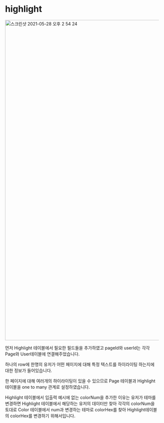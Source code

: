 # highlight
<img width="1047" alt="스크린샷 2021-05-28 오후 2 54 24" src="https://user-images.githubusercontent.com/70836357/119936741-9c32c400-bfc4-11eb-86d7-8d9ebd1a3304.png">

먼저 Highlight 테이블에서 필요한 필드들을 추가하였고 pageId와 userId는 각각 Page와 User테이블에 연결해주었습니다.

하나의 row에 한명의 유저가 어떤 페이지에 대해 특정 텍스트를 하이라이팅 하는지에 대한 정보가 들어있습니다.

한 페이지에 대해 여러개의 하이라이팅이 있을 수 있으므로 Page 테이블과 Highlight 테이블을 one to many 관계로 설정하였습니다.

Highlight 테이블에서 입출력 예시에 없는 colorNum을 추가한 이유는 유저가 테마를 변경하면 Highlight 테이블에서 해당하는 유저의 데이터만 찾아 각각의 colorNum을 토대로
Color 테이블에서 num과 변경하는 테마로 colorHex를 찾아 Highlight테이블의 colorHex를 변경하기 위해서입니다.
